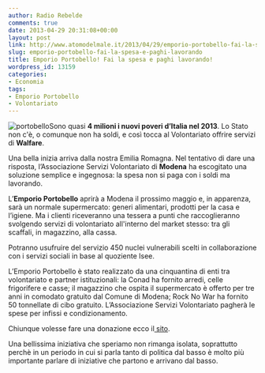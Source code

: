 ```yaml
---
author: Radio Rebelde
comments: true
date: 2013-04-29 20:31:08+00:00
layout: post
link: http://www.atomodelmale.it/2013/04/29/emporio-portobello-fai-la-spesa-e-paghi-lavorando/
slug: emporio-portobello-fai-la-spesa-e-paghi-lavorando
title: Emporio Portobello! Fai la spesa e paghi lavorando!
wordpress_id: 13159
categories:
- Economia
tags:
- Emporio Portobello
- Volontariato
---
```


![portobello](http://www.atomodelmale.it/wp-content/uploads/2013/04/portobello-300x155.png)Sono quasi **4 milioni i nuovi poveri d’Italia nel 2013**. Lo Stato non c'è, o comunque non ha soldi, e così tocca al Volontariato offrire servizi di **Walfare**.

Una bella inizia arriva dalla nostra Emilia Romagna. Nel tentativo di dare una risposta, l’Associazione Servizi Volontariato di **Modena** ha escogitato una soluzione semplice e ingegnosa: la spesa non si paga con i soldi ma lavorando.

L’**Emporio Portobello** aprirà a Modena il prossimo maggio e, in apparenza, sarà un normale supermercato: generi alimentari, prodotti per la casa e l’igiene. Ma i clienti riceveranno una tessera a punti che raccoglieranno svolgendo servizi di volontariato all'interno del market stesso: tra gli scaffali, in magazzino, alla cassa.

Potranno usufruire del servizio 450 nuclei vulnerabili scelti in collaborazione con i servizi sociali in base al quoziente Isee.


L’Emporio Portobello è stato realizzato da una cinquantina di enti tra volontariato e partner istituzionali: la Conad ha fornito arredi, celle frigorifere e casse; il magazzino che ospita il supermercato è offerto per tre anni in comodato gratuito dal Comune di Modena; Rock No War ha fornito 50 tonnellate di cibo gratuito. L’Associazione Servizi Volontariato pagherà le spese per infissi e condizionamento.

Chiunque volesse fare una donazione ecco il[ sito](http://portobellomodena.it/portobello/).

Una bellissima iniziativa che speriamo non rimanga isolata, soprattutto perchè in un periodo in cui si parla tanto di politica dal basso è molto più importante parlare di iniziative che partono e arrivano dal basso.

